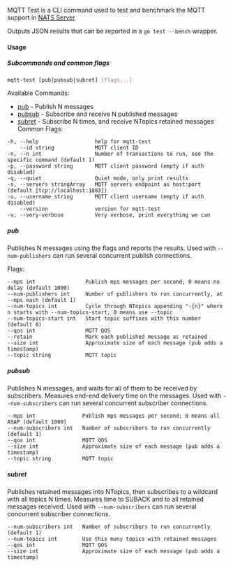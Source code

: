 MQTT Test is a CLI command used to test and benchmark the MQTT support in [NATS Server](https://github.com/nats-io/nats-server)

Outputs JSON results that can be reported in a `go test --bench` wrapper.

#### Usage

##### Subcommands and common flags

```sh
mqtt-test [pub|pubsub|subret] [flags...]
```

Available Commands:
- [pub](#pub) - Publish N messages
- [pubsub](#pubsub) - Subscribe and receive N published messages
- [subret](#subret) - Subscribe N times, and receive NTopics retained messages
Common Flags:
```
-h, --help                  help for mqtt-test
    --id string             MQTT client ID
-n, --n int                 Number of transactions to run, see the specific command (default 1)
-p, --password string       MQTT client password (empty if auth disabled)
-q, --quiet                 Quiet mode, only print results
-s, --servers stringArray   MQTT servers endpoint as host:port (default [tcp://localhost:1883])
-u, --username string       MQTT client username (empty if auth disabled)
    --version               version for mqtt-test
-v, --very-verbose          Very verbose, print everything we can
```

##### pub

Publishes N messages using the flags and reports the results. Used with `--num-publishers` can run several concurrent publish connections.

Flags:

```
--mps int                Publish mps messages per second; 0 means no delay (default 1000)
--num-publishers int     Number of publishers to run concurrently, at --mps each (default 1)
--num-topics int         Cycle through NTopics appending "-{n}" where n starts with --num-topics-start; 0 means use --topic
--num-topics-start int   Start topic suffixes with this number (default 0)
--qos int                MQTT QOS
--retain                 Mark each published message as retained
--size int               Approximate size of each message (pub adds a timestamp)
--topic string           MQTT topic
```

##### pubsub

Publishes N messages, and waits for all of them to be received by subscribers. Measures end-end delivery time on the messages. Used with `--num-subscribers` can run several concurrent subscriber connections.

```
--mps int               Publish mps messages per second; 0 means all ASAP (default 1000)
--num-subscribers int   Number of subscribers to run concurrently (default 1)
--qos int               MQTT QOS
--size int              Approximate size of each message (pub adds a timestamp)
--topic string          MQTT topic
```

##### subret

Publishes retained messages into NTopics, then subscribes to a wildcard with all
topics N times. Measures time to SUBACK and to all retained messages received.
Used with `--num-subscribers` can run several concurrent subscriber connections.

```
--num-subscribers int   Number of subscribers to run concurrently (default 1)
--num-topics int        Use this many topics with retained messages
--qos int               MQTT QOS
--size int              Approximate size of each message (pub adds a timestamp)
```
